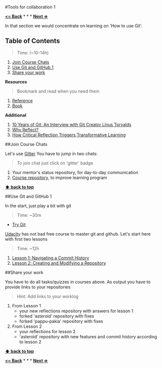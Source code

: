 #Tools for collaboration 1

**[<= Back](learning-principles.md)**		*	*	*	**[Next =>](tools-for-collaboration-2.md)**

In that section we would concentrate on learning on 'How to use Git'.

## Table of Contents

> Time: (~10-14h)

1. [Join Course Chats](#join-course-chats) 
1. [Use Git and GitHub 1](#use-git-and-github-1)
1. [Share your work](#share-your-work)

**Resources**

> Bookmark and read when you need them

1. [Reference](http://git-scm.com/docs)
1. [Book](http://git-scm.com/book)

**Additional**

1. [10 Years of Git: An Interview with Git Creator Linus Torvalds](https://www.linux.com/news/featured-blogs/185-jennifer-cloer/821541-10-years-of-git-an-interview-with-git-creator-linus-torvalds)
1. [Why Reflect?](https://sites.google.com/site/reflection4learning/why-reflect)
1. [How Critical Reflection Triggers Transformative Learning](http://184.182.233.150/rid=1LW06D9V6-26428MK-1Z64/Mezirow's%20chapter,%20How%20Critical%20Refletion%20Triggers%20TL.pdf)

##Join Course Chats

Let's use [Gitter](https://gitter.im)
You have to jump in two chats:
>To join chat just click on 'gitter' badge 

1. Your mentor's status repository, for day-to-day communication
1. [Course repository](https://github.com/brotherhood-of-javascript/js-eng-init), to improve learning program

**[⬆ back to top](#tools-for-collaboration-1)**

##Use Git and GitHub 1

In the start, just play a bit with git

> Time: ~30m

* [Try Git](https://try.github.io) 

[Udacity](https://www.udacity.com) has not bad free course to master git and github.
Let's start here with first two lessons

> Time: ~12h

1. [Lesson 1: Navigating a Commit History](https://www.udacity.com/course/viewer#!/c-ud775/l-2980038599/m-2960778925)
1. [Lesson 2: Creating and Modifying a Repository](https://www.udacity.com/course/viewer#!/c-ud775/l-2969618657/m-2960548760)

##Share your work

You have to do all tasks/quizzes in courses above. 
As output you have to provide links to your repositories

> Hint: Add links to your worklog

1. From Lesson 1 
	* your new reflections repository with answers for lesson 1
	* forked 'asteroid' repository with fixes
	* forked 'pappu-pakia' repository with fixes
1. From Lesson 2
	* your reflections for lesson 2
	* 'asteroid' repository with new features and commit history according to lesson 2



**[⬆ back to top](#tools-for-collaboration-1)**


**[<= Back](learning-principles.md)**		*	*	*	**[Next =>](tools-for-collaboration-2.md)**
